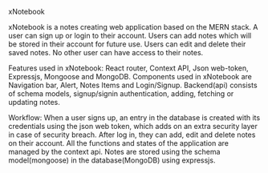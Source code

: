xNotebook

xNotebook is a notes creating web application based on the MERN stack. A user can sign up or login to their account. Users can add notes which will be stored in their account for future use. Users can edit and delete their saved notes. No other user can have access to their notes.

Features used in xNotebook: React router, Context API, Json web-token, Expressjs, Mongoose and MongoDB. Components used in xNotebook are Navigation bar, Alert, Notes Items and Login/Signup. Backend(api) consists of schema models, signup/signin authentication, adding, fetching or updating notes. 

Workflow: When a user signs up, an entry in the database is created with its credentials using the json web token, which adds on an extra security layer in case of security breach. After log in, they can add, edit and delete notes on their account. All the functions and states of the application are managed by the context api. Notes are stored using the schema model(mongoose) in the database(MongoDB) using expressjs.  
